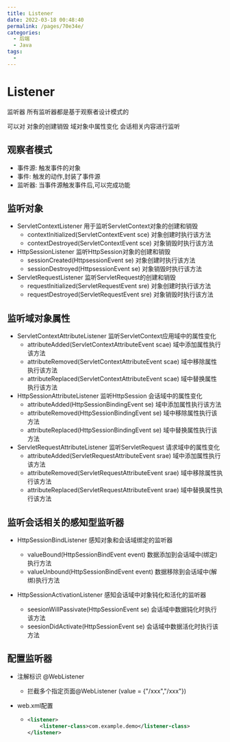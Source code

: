 ```yaml
---
title: Listener
date: 2022-03-18 00:48:40
permalink: /pages/70e34e/
categories:
  - 后端
  - Java
tags:
  - 
---
```

# Listener

监听器 所有监听器都是基于观察者设计模式的

可以对 对象的创建销毁 域对象中属性变化 会话相关内容进行监听

## 观察者模式

- 事件源: 触发事件的对象
- 事件: 触发的动作,封装了事件源
- 监听器: 当事件源触发事件后,可以完成功能



## 监听对象

- ServletContextListener   用于监听ServletContext对象的创建和销毁
  - contextInitialized(ServletContextEvent sce)  对象创建时执行该方法
  - contextDestroyed(ServletContextEvent sce)  对象销毁时执行该方法
- HttpSessionListener  监听HttpSession对象的创建和销毁
  - sessionCreated(HttpsessionEvent se) 对象创建时执行该方法
  - sessionDestroyed(HttpsessionEvent se) 对象销毁时执行该方法
- ServletRequestListener  监听ServletRequest的创建和销毁
  - requestInitialized(ServletRequestEvent sre) 对象创建时执行该方法
  - requestDestroyed(ServletRequestEvent sre) 对象销毁时执行该方法



## 监听域对象属性

- ServletContextAttributeListener 监听ServletContext应用域中的属性变化
  - attributeAdded(ServletContextAttributeEvent scae)  域中添加属性执行该方法
  - attributeRemoved(ServletContextAttributeEvent scae)  域中移除属性执行该方法
  - attributeReplaced(ServletContextAttributeEvent scae)  域中替换属性执行该方法
- HttpSessionAttributeListener  监听HttpSession 会话域中的属性变化
  - attributeAdded(HttpSessionBindingEvent se)  域中添加属性执行该方法
  - attributeRemoved(HttpSessionBindingEvent se)  域中移除属性执行该方法
  - attributeReplaced(HttpSessionBindingEvent se)  域中替换属性执行该方法
- ServletRequestAttributeListener  监听ServletRequest 请求域中的属性变化
  - attributeAdded(ServletRequestAttributeEvent srae)  域中添加属性执行该方法
  - attributeRemoved(ServletRequestAttributeEvent srae)  域中移除属性执行该方法
  - attributeReplaced(ServletRequestAttributeEvent srae)  域中替换属性执行该方法



## 监听会话相关的感知型监听器

- HttpSessionBindListener  感知对象和会话域绑定的监听器
  - valueBound(HttpSessionBindEvent event)  数据添加到会话域中(绑定)执行方法
  - valueUnbound(HttpSessionBindEvent event)  数据移除到会话域中(解绑)执行方法

- HttpSessionActivationListener  感知会话域中对象钝化和活化的监听器
  - seesionWillPassivate(HttpSessionEvent se)   会话域中数据钝化时执行该方法
  - seesionDidActivate(HttpSessionEvent se)   会话域中数据活化时执行该方法



## 配置监听器

- 注解标识 @WebListener  

  - 拦截多个指定页面@WebListener (value = {"/xxx","/xxx"})

- web.xml配置

  - ```xml
    <listener>
        <listener-class>com.example.demo</listener-class>
    </listener>
    ```



